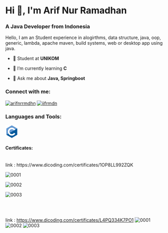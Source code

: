 <h1>Hi 👋, I'm Arif Nur Ramadhan</h1>


<h3>A Java Developer from Indonesia</h3>

<p>Hello, I am an Student experience in alogirthms, data structure, java, oop, generic, lambda, apache maven, build systems, web or desktop app using java.</p>

- 🏫 Student at **UNIKOM**

- 🌱 I’m currently learning **C**

- 💬 Ask me about **Java, Springboot**

<h3 align="left">Connect with me:</h3>
<p align="left">
<a href="https://twitter.com/arifnrrmdhn" target="blank"><img align="center" src="https://raw.githubusercontent.com/rahuldkjain/github-profile-readme-generator/master/src/images/icons/Social/twitter.svg" alt="arifnrrmdhn" height="30" width="40" /></a>
<a href="https://www.youtube.com/channel/UCqIlRGBsx7NBOoeeFIIp4QQ" target="blank"><img align="center" src="https://raw.githubusercontent.com/rahuldkjain/github-profile-readme-generator/master/src/images/icons/Social/youtube.svg" alt="iifrmdn" height="30" width="40" /></a>
</p>

<h3 align="left">Languages and Tools:</h3>
<p align="left"> 
<!-- C  -->
<a href="https://www.cprogramming.com/" target="_blank" rel="noreferrer"> <img src="https://raw.githubusercontent.com/devicons/devicon/master/icons/c/c-original.svg" alt="c" width="40" height="40"/> </a> 
</p>

<h4 align="left">Certificates:</h4>
<br />
link : https://www.dicoding.com/certificates/1OP8LL992ZQK
      
![0001](https://github.com/arifnrrmdn/arifnrrmdn/assets/91766087/e52f6ae0-66ae-41ea-ac96-2a87b7beb869)    

![0002](https://github.com/arifnrrmdn/arifnrrmdn/assets/91766087/f9609f3b-12d9-4862-87ed-2eebd2cc702e)  

![0003](https://github.com/arifnrrmdn/arifnrrmdn/assets/91766087/430ea2be-cbe7-4dd2-8362-8b20dc88d34d)  

<br />
<br />

link : https://www.dicoding.com/certificates/L4PQ334K7PO1
![0001](https://github.com/arifnrrmdn/arifnrrmdn/assets/91766087/5f349f66-92df-4e3a-b2d9-2bfb3bcb5d5f)
![0002](https://github.com/arifnrrmdn/arifnrrmdn/assets/91766087/1304037c-7520-46b3-8eaa-e2313212b9a3)
![0003](https://github.com/arifnrrmdn/arifnrrmdn/assets/91766087/38e06d22-a79a-4d5e-8e82-13a03860a7fa)



